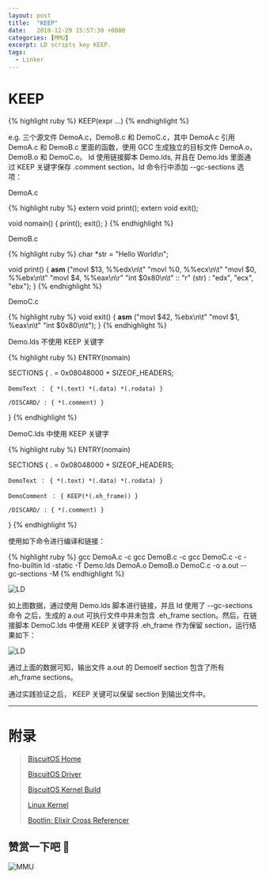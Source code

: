 ```yaml
---
layout: post
title:  "KEEP"
date:   2018-12-29 15:57:30 +0800
categories: [MMU]
excerpt: LD scripts key KEEP.
tags:
  - Linker
---
```


# KEEP

{% highlight ruby %}
KEEP(expr ...)
{% endhighlight %}

e.g. 三个源文件 DemoA.c，DemoB.c 和 DemoC.c，其中 DemoA.c 引用 DemoA.c 和 
DemoB.c 里面的函数，使用 GCC 生成独立的目标文件 DemoA.o，DemoB.o 和 DemoC.o。
ld 使用链接脚本 Demo.lds, 并且在 Demo.lds 里面通过 KEEP 关键字保存 .comment 
section，ld 命令行中添加 --gc-sections 选项：

DemoA.c

{% highlight ruby %}
extern void print();
extern void exit();

void nomain()
{
    print();
    exit();
}
{% endhighlight %}

DemoB.c

{% highlight ruby %}
char *str = "Hello World\n";

void print()
{
    __asm__ ("movl $13, %%edx\n\t"
             "movl %0, %%ecx\n\t"
             "movl $0, %%ebx\n\t"
             "movl $4, %%eax\n\r"
             "int $0x80\n\t"
             :: "r" (str) : "edx", "ecx", "ebx");
}
{% endhighlight %}

DemoC.c

{% highlight ruby %}
void exit()
{
    __asm__ ("movl $42, %ebx\n\t"
             "movl $1, %eax\n\t"
             "int $0x80\n\t");
}
{% endhighlight %}

Demo.lds 不使用 KEEP 关键字

{% highlight ruby %}
ENTRY(nomain)

SECTIONS
{
    . = 0x08048000 + SIZEOF_HEADERS;

    DemoText ： { *(.text) *(.data) *(.rodata) }

    /DISCARD/ : { *(.comment) }
}
{% endhighlight %}

DemoC.lds 中使用 KEEP 关键字

{% highlight ruby %}
ENTRY(nomain)

SECTIONS
{
    . = 0x08048000 + SIZEOF_HEADERS;

    DemoText ： { *(.text) *(.data) *(.rodata) }

    DemoComment ： { KEEP(*(.eh_frame)) }

    /DISCARD/ : { *(.comment) }

}
{% endhighlight %}

使用如下命令进行编译和链接：

{% highlight ruby %}
gcc DemoA.c -c
gcc DemoB.c -c
gcc DemoC.c -c -fno-builtin
ld -static -T Demo.lds DemoA.o DemoB.o DemoC.c -o a.out --gc-sections -M
{% endhighlight %}

![LD](https://gitee.com/BiscuitOS_team/PictureSet/raw/Gitee/BiscuitOS/kernel/MMU000510.png)

如上图数据，通过使用 Demo.lds 脚本进行链接，并且 ld 使用了 --gc-sections 命令
之后，生成的 a.out 可执行文件中并未包含 .eh_frame section。然后，在链接脚本 
DemoC.lds 中使用 KEEP 关键字将 .eh_frame 作为保留 section，运行结果如下：

![LD](https://gitee.com/BiscuitOS_team/PictureSet/raw/Gitee/BiscuitOS/kernel/MMU000511.png)

通过上面的数据可知，输出文件 a.out 的 Demoelf section 包含了所有 .eh_frame 
sections。

通过实践验证之后， KEEP 关键可以保留 section 到输出文件中。

-----------------------------------------------

# <span id="附录">附录</span>

> [BiscuitOS Home](https://biscuitos.github.io/)
>
> [BiscuitOS Driver](https://biscuitos.github.io/blog/BiscuitOS_Catalogue/)
>
> [BiscuitOS Kernel Build](https://biscuitos.github.io/blog/Kernel_Build/)
>
> [Linux Kernel](https://www.kernel.org/)
>
> [Bootlin: Elixir Cross Referencer](https://elixir.bootlin.com/linux/latest/source)

## 赞赏一下吧 🙂

![MMU](https://gitee.com/BiscuitOS_team/PictureSet/raw/Gitee/BiscuitOS/kernel/HAB000036.jpg)
